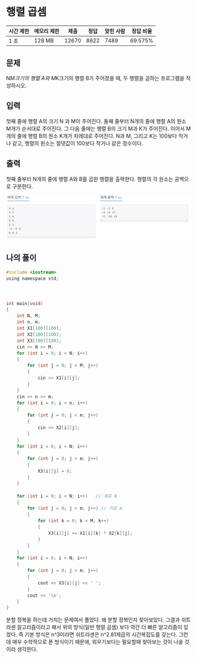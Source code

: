 # 행렬 곱셈

| 시간 제한 | 메모리 제한 | 제출    | 정답   | 맞힌 사람 | 정답 비율   |
| ----- | ------ | ----- | ---- | ----- | ------- |
| 1 초   | 128 MB | 12670 | 8622 | 7489  | 69.575% |

## 문제

N*M크기의 행렬 A와 M*K크기의 행렬 B가 주어졌을 때, 두 행렬을 곱하는 프로그램을 작성하시오.

## 입력

첫째 줄에 행렬 A의 크기 N 과 M이 주어진다. 둘째 줄부터 N개의 줄에 행렬 A의 원소 M개가 순서대로 주어진다. 그 다음 줄에는 행렬 B의 크기 M과 K가 주어진다. 이어서 M개의 줄에 행렬 B의 원소 K개가 차례대로 주어진다. N과 M, 그리고 K는 100보다 작거나 같고, 행렬의 원소는 절댓값이 100보다 작거나 같은 정수이다.

## 출력

첫째 줄부터 N개의 줄에 행렬 A와 B를 곱한 행렬을 출력한다. 행렬의 각 원소는 공백으로 구분한다.

![](C++_20221022_백준2740_행렬%20곱셈assets/2022-10-24-20-51-32-image.png)



## 나의 풀이

```c
#include <iostream>
using namespace std;



int main(void)
{
	int N, M;
	int n, m;
	int X1[100][100];
	int X2[100][100];
	int X3[100][100];
	cin >> N >> M;
	for (int i = 0; i < N; i++)
	{
		for (int j = 0; j < M; j++)
		{
			cin >> X1[i][j];
		}
	}
	cin >> n >> m;
	for (int i = 0; i < n; i++)
	{
		for (int j = 0; j < m; j++)
		{
			cin >> X2[i][j];
		}
	}
	for (int i = 0; i < N; i++)
	{
		for (int j = 0; j < m; j++)
		{
			X3[i][j] = 0;
		}
	}

	for (int i = 0; i < N; i++)   // 세로 N
	{
		for (int j = 0; j < m; j++) // 가로 m
		{
			for (int k = 0; k < M; k++)
			{
				X3[i][j] += X1[i][k] * X2[k][j];
			}
		}
	}
	for (int i = 0; i < N; i++)
	{
		for (int j = 0; j < m; j++)
		{
			cout << X3[i][j] << ' ';
		}
		cout << '\n';
	}
}
```

분할 정복을 하는데 거치는 문제여서 풀었다. 왜 분할 정복인지 찾아보았다. 그결과 쉬트라센 알고리즘이라고 해서 위의 방식(일반 행렬 곱셈) 보다 약간 더 빠른 알고리즘이 있었다. 즉 기본 방식은 n^3이라면 쉬트라센은 n^2.81제곱의 시간복잡도를 갖는다. 그런데 매우 수학적으로 푼 방식이기 때문에, 외우기보다는 필요할때 찾아보는 것이 나을 것이라 생각한다.
